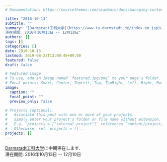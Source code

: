 ```yaml
---
# Documentation: https://sourcethemes.com/academic/docs/managing-content/

title: "2016-10-13"
subtitle: ""
summary: "[Darmstadt工科大学](https://www.tu-darmstadt.de/index.en.jsp)に中期滞在します. <br>
滞在期間: 2016年10月13日 -- 12月10日"
authors: []
tags: []
categories: []
date: 2016-10-13
lastmod: 2019-08-22T13:00:40+09:00
featured: false
draft: false

# Featured image
# To use, add an image named `featured.jpg/png` to your page's folder.
# Focal points: Smart, Center, TopLeft, Top, TopRight, Left, Right, BottomLeft, Bottom, BottomRight.
image:
  caption: ""
  focal_point: ""
  preview_only: false

# Projects (optional).
#   Associate this post with one or more of your projects.
#   Simply enter your project's folder or file name without extension.
#   E.g. `projects = ["internal-project"]` references `content/project/deep-learning/index.md`.
#   Otherwise, set `projects = []`.
projects: []
---
```


[Darmstadt工科大学](https://www.tu-darmstadt.de/index.en.jsp)に中期滞在します.   
滞在期間: 2016年10月13日 -- 12月10日